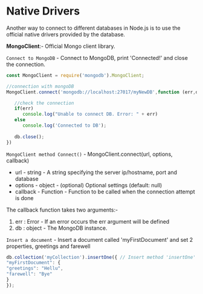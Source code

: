 # Native Drivers

Another way to connect to different databases in Node.js is to use the official native drivers provided by the database. 

**MongoClient**:- Official Mongo client library.

`Connect to MongoDB` - Connect to MongoDB, print 'Connected!' and close the connection.

```js
const MongoClient = require('mongodb').MongoClient;

//connection with mongoDB
MongoClient.connect('mongodb://localhost:27017/myNewDB',function (err,db) {

   //check the connection
   if(err)
      console.log("Unable to connect DB. Error: " + err)
   else
      console.log('Connected to DB');
      
   db.close();
})
```

`MongoClient method Connect()` - MongoClient.connect(url, options, callback)

- url - string - A string specifying the server ip/hostname, port and database
- options - object - (optional) Optional settings (default: null)
- callback - Function - Function to be called when the connection attempt is done

The callback function takes two arguments:-

1. err : Error - If an error occurs the err argument will be defined
2. db : object - The MongoDB instance.

`Insert a document` - Insert a document called 'myFirstDocument' and set 2 properties, greetings and farewell

```js
db.collection('myCollection').insertOne({ // Insert method 'insertOne'
"myFirstDocument": {
"greetings": "Hellu",
"farewell": "Bye"
}
});